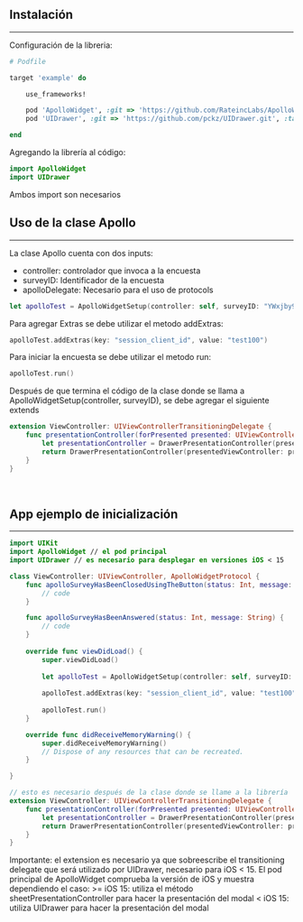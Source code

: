 ## Instalación
---

Configuración de la libreria:

```ruby
# Podfile

target 'example' do

    use_frameworks!

    pod 'ApolloWidget', :git => 'https://github.com/RateincLabs/ApolloWidgetIOS', :tag => '0.1.0' # el pod principal
    pod 'UIDrawer', :git => 'https://github.com/pckz/UIDrawer.git', :tag => '1.0' # es requisito de ApolloWidget para desplegar en versiones iOS < 15

end
```

Agregando la librería al código:

```swift
import ApolloWidget
import UIDrawer
```

Ambos import son necesarios

## Uso de la clase Apollo
---
La clase Apollo cuenta con dos inputs:
* controller: controlador que invoca a la encuesta
* surveyID: Identificador de la encuesta
* apolloDelegate: Necesario para el uso de protocols

```swift
let apolloTest = ApolloWidgetSetup(controller: self, surveyID: "YWxjby9wcmltZXJhLXBydWViYS1wdWJsaWNhLWRlbC13aWRnZXQ=", apolloDelegate: self)
```

Para agregar Extras se debe utilizar el metodo addExtras:

```swift
apolloTest.addExtras(key: "session_client_id", value: "test100")
```

Para iniciar la encuesta se debe utilizar el metodo run:

```swift
apolloTest.run()
```

Después de que termina el código de la clase donde se llama a ApolloWidgetSetup(controller, surveyID), se debe agregar el siguiente extends

```swift
extension ViewController: UIViewControllerTransitioningDelegate {
    func presentationController(forPresented presented: UIViewController, presenting: UIViewController?, source: UIViewController) -> UIPresentationController? {
        let presentationController = DrawerPresentationController(presentedViewController: presented, presenting: presenting)
        return DrawerPresentationController(presentedViewController: presented, presenting: presenting, blurEffectStyle: .light)
    }
}
```

&nbsp;
## App ejemplo de inicialización
---

```swift
import UIKit
import ApolloWidget // el pod principal
import UIDrawer // es necesario para desplegar en versiones iOS < 15

class ViewController: UIViewController, ApolloWidgetProtocol {
    func apolloSurveyHasBeenClosedUsingTheButton(status: Int, message: String) {
        // code
    }

    func apolloSurveyHasBeenAnswered(status: Int, message: String) {
        // code
    }
    
    override func viewDidLoad() {
        super.viewDidLoad()
        
        let apolloTest = ApolloWidgetSetup(controller: self, surveyID: "YWxjby9wcmltZXJhLXBydWViYS1wdWJsaWNhLWRlbC13aWRnZXQ=", apolloDelegate: self)
        
        apolloTest.addExtras(key: "session_client_id", value: "test100")
        
        apolloTest.run()
    }

    override func didReceiveMemoryWarning() {
        super.didReceiveMemoryWarning()
        // Dispose of any resources that can be recreated.
    }

}

// esto es necesario después de la clase donde se llame a la librería
extension ViewController: UIViewControllerTransitioningDelegate {
    func presentationController(forPresented presented: UIViewController, presenting: UIViewController?, source: UIViewController) -> UIPresentationController? {
        let presentationController = DrawerPresentationController(presentedViewController: presented, presenting: presenting)
        return DrawerPresentationController(presentedViewController: presented, presenting: presenting, blurEffectStyle: .light)
    }
}
```

Importante: el extension es necesario ya que sobreescribe el transitioning delegate que será utilizado por UIDrawer, necesario para iOS < 15. El pod principal de ApolloWidget comprueba la versión de iOS y muestra dependiendo el caso:
    >= iOS 15: utiliza el método sheetPresentationController para hacer la presentación del modal
    < iOS 15: utiliza UIDrawer para hacer la presentación del modal
